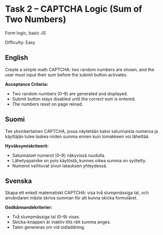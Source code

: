 # Task 2 – CAPTCHA Logic (Sum of Two Numbers)

Form logic, basic JS

Difficulty: Easy

## English

Create a simple math CAPTCHA: two random numbers are shown, and the user must input their sum before the submit button activates.

**Acceptance Criteria:**

* Two random numbers (0–9) are generated and displayed.
* Submit button stays disabled until the correct sum is entered.
* The numbers reset on page reload.

## Suomi

Tee yksinkertainen CAPTCHA, jossa näytetään kaksi satunnaista numeroa ja käyttäjän tulee laskea niiden summa ennen kuin lomakkeen voi lähettää.

**Hyväksymiskriteerit:**

* Satunnaiset numerot (0–9) näkyvissä ruudulla.
* Lähetyspainike on pois käytöstä, kunnes oikea summa on syötetty.
* Numerot vaihtuvat sivun latauksen yhteydessä.

## Svenska

Skapa ett enkelt matematiskt CAPTCHA: visa två slumpmässiga tal, och användaren måste skriva summan för att kunna skicka formuläret.

**Godkännandekriterier:**

* Två slumpmässiga tal (0–9) visas.
* Skicka-knappen är inaktiv tills rätt summa anges.
* Talen genereras om vid sidladdning.

